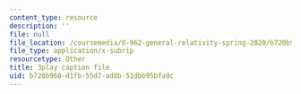 ```yaml
---
content_type: resource
description: ''
file: null
file_location: /coursemedia/8-962-general-relativity-spring-2020/b720b960d1fb55d7ad8b51dbb95bfa9c_Oxk2nnuC130.vtt
file_type: application/x-subrip
resourcetype: Other
title: 3play caption file
uid: b720b960-d1fb-55d7-ad8b-51dbb95bfa9c
---
```

